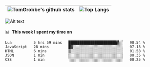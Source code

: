 |![TomGrobbe's github stats](https://github-readme-stats.vercel.app/api?username=egerdnc&count_private=true&show_icons=true&theme=dracula&disable_animations=true&include_all_commits=true)|![Top Langs](https://github-readme-stats.vercel.app/api/top-langs/?username=egerdnc&theme=dracula&langs_count=10&layout=compact)|
|:-:|:-:|

![Alt text](https://spotify-recently-played-readme.vercel.app/api?user=i4a9i8pn8x8vvskq8v52yhckr)
<br>
<br>
📊 &nbsp;**This week I spent my time on**
<!--START_SECTION:waka-->
```text
Lua          5 hrs 59 mins   ██████████████████████▓░░   90.54 % 
JavaScript   28 mins         █▓░░░░░░░░░░░░░░░░░░░░░░░   07.13 % 
HTML         6 mins          ▒░░░░░░░░░░░░░░░░░░░░░░░░   01.58 % 
JSON         1 min           ░░░░░░░░░░░░░░░░░░░░░░░░░   00.35 % 
CSS          1 min           ░░░░░░░░░░░░░░░░░░░░░░░░░   00.25 % 
```
<!--END_SECTION:waka-->

